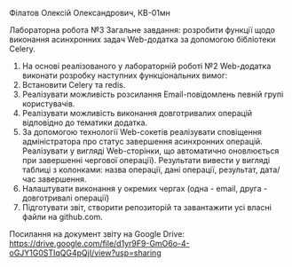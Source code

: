 Філатов Олексій Олександрович, КВ-01мн

Лабораторна робота №3
Загальне завдання: розробити функції щодо виконання асинхронних задач Web-додатка за допомогою бібліотеки Celery.
1.	На основі реалізованого у лабораторній роботі №2 Web-додатка виконати розробку наступних функціональних вимог:
1.	Встановити Celery та redis.
2.	Реалізувати можливість розсилання Email-повідомлень певній групі користувачів.
3.	Реалізувати можливість виконання довготривалих операцій відповідно до тематики додатка.
4.	За допомогою технології Web-сокетів реалізувати сповіщення адміністратора про статус завершення асинхронних операцій. Реалізувати у вигляді Web-сторінки, що автоматично оновлюється при завершенні чергової операції). Результати вивести у вигляді таблиці з колонками: назва операції, дані операції, результат, дата/час завершення.
2.	Налаштувати виконання у окремих чергах (одна - email, друга - довготривалі операції)
3.	Підготувати звіт, створити репозиторій та завантажити усі власні файли на github.com.

Посилання на документ звіту на Google Drive: https://drive.google.com/file/d1yr9F9-GmO6o-4-oGJY1G0STIqQG4pQjI/view?usp=sharing




